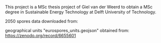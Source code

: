 This project is a MSc thesis project of Giel van der Weerd to obtain a MSc degree in Sustainable Energy Technology at Delft University of Technology.

2050 spores data downloaded from:


geographical units "eurospores_units.geojson" obtained from:
https://zenodo.org/record/6655601